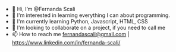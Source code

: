 - 👋 Hi, I’m @Fernanda Scali
- 👀 I'm interested in learning everything I can about programming.
- 🌱 I'm currently learning Python, Javascript, HTML, CSS
- 💞️ I'm looking to collaborate on a project, if you need to call me
- 📫 How to reach me fernandascali@gmail.com | https://www.linkedin.com/in/fernanda-scali/

<!---
FerScali/FerScali is a ✨ special ✨ repository because its `README.md` (this file) appears on your GitHub profile.
You can click the Preview link to take a look at your changes.
--->
